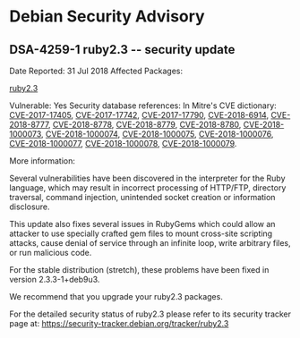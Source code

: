 
Debian Security Advisory
========================


DSA-4259-1 ruby2.3 -- security update
-------------------------------------



Date Reported:
31 Jul 2018
Affected Packages:

[ruby2.3](https://packages.debian.org/src:ruby2.3)

Vulnerable:
Yes
Security database references:
In Mitre's CVE dictionary: [CVE-2017-17405](https://security-tracker.debian.org/tracker/CVE-2017-17405), [CVE-2017-17742](https://security-tracker.debian.org/tracker/CVE-2017-17742), [CVE-2017-17790](https://security-tracker.debian.org/tracker/CVE-2017-17790), [CVE-2018-6914](https://security-tracker.debian.org/tracker/CVE-2018-6914), [CVE-2018-8777](https://security-tracker.debian.org/tracker/CVE-2018-8777), [CVE-2018-8778](https://security-tracker.debian.org/tracker/CVE-2018-8778), [CVE-2018-8779](https://security-tracker.debian.org/tracker/CVE-2018-8779), [CVE-2018-8780](https://security-tracker.debian.org/tracker/CVE-2018-8780), [CVE-2018-1000073](https://security-tracker.debian.org/tracker/CVE-2018-1000073), [CVE-2018-1000074](https://security-tracker.debian.org/tracker/CVE-2018-1000074), [CVE-2018-1000075](https://security-tracker.debian.org/tracker/CVE-2018-1000075), [CVE-2018-1000076](https://security-tracker.debian.org/tracker/CVE-2018-1000076), [CVE-2018-1000077](https://security-tracker.debian.org/tracker/CVE-2018-1000077), [CVE-2018-1000078](https://security-tracker.debian.org/tracker/CVE-2018-1000078), [CVE-2018-1000079](https://security-tracker.debian.org/tracker/CVE-2018-1000079).  

More information:

Several vulnerabilities have been discovered in the interpreter for the
Ruby language, which may result in incorrect processing of HTTP/FTP,
directory traversal, command injection, unintended socket creation or
information disclosure.


This update also fixes several issues in RubyGems which could allow an
attacker to use specially crafted gem files to mount cross-site scripting
attacks, cause denial of service through an infinite loop, write arbitrary
files, or run malicious code.


For the stable distribution (stretch), these problems have been fixed in
version 2.3.3-1+deb9u3.


We recommend that you upgrade your ruby2.3 packages.


For the detailed security status of ruby2.3 please refer to
its security tracker page at:
<https://security-tracker.debian.org/tracker/ruby2.3>





